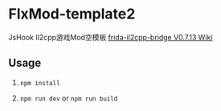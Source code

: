 # FlxMod-template2
JsHook Il2cpp游戏Mod空模板
[frida-il2cpp-bridge V0.7.13 Wiki](https://github.com/vfsfitvnm/frida-il2cpp-bridge/wiki/Snippets/24e6c11527c0943af7cae0d91eeae585fa649a9c)

## Usage

1. `npm install`

2. `npm run dev` or `npm run build`

